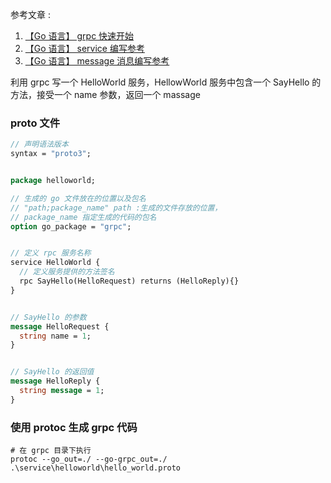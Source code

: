 参考文章 :
1. <a href="https://grpc.io/docs/languages/go/quickstart/" target="_blank">【Go 语言】 grpc 快速开始</a>
2. <a href="https://grpc.io/docs/languages/go/basics/#defining-the-service" target="_blank">【Go 语言】 service 编写参考</a>
3. <a href="https://protobuf.dev/getting-started/gotutorial/" target="_blank">【Go 语言】 message 消息编写参考</a>


利用 grpc 写一个 HelloWorld 服务，HellowWorld 服务中包含一个 SayHello 的方法，接受一个 name 参数，返回一个 massage

### proto 文件

```protobuf
// 声明语法版本
syntax = "proto3";


package helloworld;

// 生成的 go 文件放在的位置以及包名
// "path;package_name" path :生成的文件存放的位置，
// package_name 指定生成的代码的包名
option go_package = "grpc";


// 定义 rpc 服务名称
service HelloWorld {
  // 定义服务提供的方法签名
  rpc SayHello(HelloRequest) returns (HelloReply){}
}


// SayHello 的参数
message HelloRequest {
  string name = 1;
}


// SayHello 的返回值
message HelloReply {
  string message = 1;
}
```

### 使用 protoc 生成 grpc 代码

```shell
# 在 grpc 目录下执行
protoc --go_out=./ --go-grpc_out=./ .\service\helloworld\hello_world.proto

```
